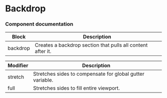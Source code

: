# Backdrop

### Component documentation

| Block    | Description                                                 |
| -------- | ----------------------------------------------------------- |
| backdrop | Creates a backdrop section that pulls all content after it. |

| Modifier | Description                                                 |
| -------- | ----------------------------------------------------------- |
| stretch  | Stretches sides to compensate for global gutter variable.   |
| full     | Stretches sides to fill entire viewport.                    |